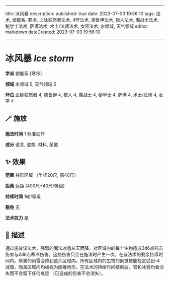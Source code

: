 
---
title: 冰风暴
description: 
published: true
date: 2023-07-03 19:56:10
tags: 法术, 塑能系, 寒冷, 血脉狂怒者法术, 4环法术, 德鲁伊法术, 猎人法术, 魔战士法术, 秘学士法术, 萨满法术, 术士/法师法术, 女巫法术, 水领域, 天气领域
editor: markdown
dateCreated: 2023-07-03 19:56:10

---

# **冰风暴** *Ice storm*

**学派** 塑能系 \[寒冷\] 

**领域** 水领域 5, 天气领域 5

**环位** 血脉狂怒者 4, 德鲁伊 4, 猎人 4, 魔战士 4, 秘学士 4, 萨满 4, 术士/法师 4, 女巫 4

## 🪄 施放

**施法时间** 1 标准动作

**成分** 语言, 姿势, 材料, 圣徽

## ✨ 效果  

**范围** 柱形区域 （半径20尺, 高40尺）

**距离** 远距 (400尺+40尺/等级)  

**持续时间** 1轮/等级 

**豁免** 无

**法术抗力** 是

## 📖 描述

通过施放该法术，强烈的魔法冰雹从天而降，对区域内的每个生物造成3d6点钝击伤害与2d6点寒冷伤害。这些伤害只会在施法时产生一次。在该法术的剩余持续时间内，厚重的雨雪会降到这片区域内。所有区域内的生物的察觉技能检定受到-4减值，而且区域内均被视为困难地形。在法术的持续时间结束后，雪和冰雹均会消失而不会留下任何痕迹 （已造成的伤害不会消失）。
    